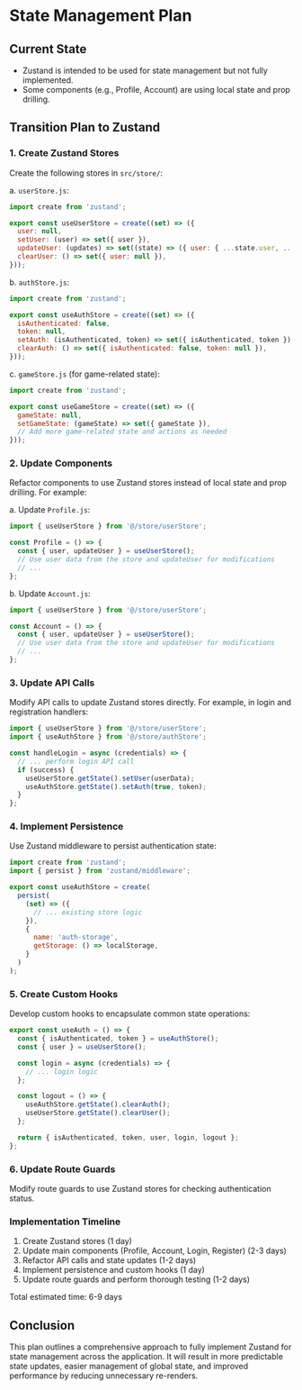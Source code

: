 # State Management Plan

## Current State
- Zustand is intended to be used for state management but not fully implemented.
- Some components (e.g., Profile, Account) are using local state and prop drilling.

## Transition Plan to Zustand

### 1. Create Zustand Stores

Create the following stores in `src/store/`:

a. `userStore.js`:
```javascript
import create from 'zustand';

export const useUserStore = create((set) => ({
  user: null,
  setUser: (user) => set({ user }),
  updateUser: (updates) => set((state) => ({ user: { ...state.user, ...updates } })),
  clearUser: () => set({ user: null }),
}));
```

b. `authStore.js`:
```javascript
import create from 'zustand';

export const useAuthStore = create((set) => ({
  isAuthenticated: false,
  token: null,
  setAuth: (isAuthenticated, token) => set({ isAuthenticated, token }),
  clearAuth: () => set({ isAuthenticated: false, token: null }),
}));
```

c. `gameStore.js` (for game-related state):
```javascript
import create from 'zustand';

export const useGameStore = create((set) => ({
  gameState: null,
  setGameState: (gameState) => set({ gameState }),
  // Add more game-related state and actions as needed
}));
```

### 2. Update Components

Refactor components to use Zustand stores instead of local state and prop drilling. For example:

a. Update `Profile.js`:
```javascript
import { useUserStore } from '@/store/userStore';

const Profile = () => {
  const { user, updateUser } = useUserStore();
  // Use user data from the store and updateUser for modifications
  // ...
};
```

b. Update `Account.js`:
```javascript
import { useUserStore } from '@/store/userStore';

const Account = () => {
  const { user, updateUser } = useUserStore();
  // Use user data from the store and updateUser for modifications
  // ...
};
```

### 3. Update API Calls

Modify API calls to update Zustand stores directly. For example, in login and registration handlers:

```javascript
import { useUserStore } from '@/store/userStore';
import { useAuthStore } from '@/store/authStore';

const handleLogin = async (credentials) => {
  // ... perform login API call
  if (success) {
    useUserStore.getState().setUser(userData);
    useAuthStore.getState().setAuth(true, token);
  }
};
```

### 4. Implement Persistence

Use Zustand middleware to persist authentication state:

```javascript
import create from 'zustand';
import { persist } from 'zustand/middleware';

export const useAuthStore = create(
  persist(
    (set) => ({
      // ... existing store logic
    }),
    {
      name: 'auth-storage',
      getStorage: () => localStorage,
    }
  )
);
```

### 5. Create Custom Hooks

Develop custom hooks to encapsulate common state operations:

```javascript
export const useAuth = () => {
  const { isAuthenticated, token } = useAuthStore();
  const { user } = useUserStore();

  const login = async (credentials) => {
    // ... login logic
  };

  const logout = () => {
    useAuthStore.getState().clearAuth();
    useUserStore.getState().clearUser();
  };

  return { isAuthenticated, token, user, login, logout };
};
```

### 6. Update Route Guards

Modify route guards to use Zustand stores for checking authentication status.

### Implementation Timeline

1. Create Zustand stores (1 day)
2. Update main components (Profile, Account, Login, Register) (2-3 days)
3. Refactor API calls and state updates (1-2 days)
4. Implement persistence and custom hooks (1 day)
5. Update route guards and perform thorough testing (1-2 days)

Total estimated time: 6-9 days

## Conclusion

This plan outlines a comprehensive approach to fully implement Zustand for state management across the application. It will result in more predictable state updates, easier management of global state, and improved performance by reducing unnecessary re-renders.

